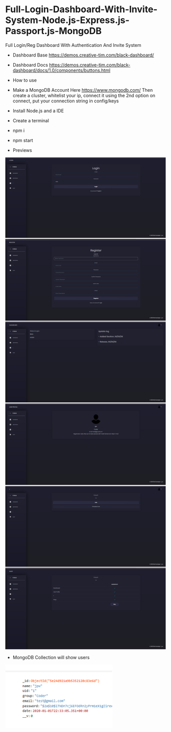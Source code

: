 # Full-Login-Dashboard-With-Invite-System-Node.js-Express.js-Passport.js-MongoDB
Full Login/Reg Dashboard With Authentication And Invite System

- Dashboard Base https://demos.creative-tim.com/black-dashboard/

- Dashboard Docs https://demos.creative-tim.com/black-dashboard/docs/1.0/components/buttons.html

- How to use

- Make a MongoDB Account Here https://www.mongodb.com/ Then create a cluster, whitelist your ip, connect it using the 2nd option on
connect, put your connection string in config/keys

- Install Node.js and a IDE

- Create a terminal

- npm i

- npm start

- Previews

![](preview/login.png)
![](preview/Reg.png)
![](preview/dash.png)
![](preview/User.png)
![](preview/1.png)
![](preview/Shop.png)
- MongoDB Collection will show users 


![](preview/mongodb.png)
